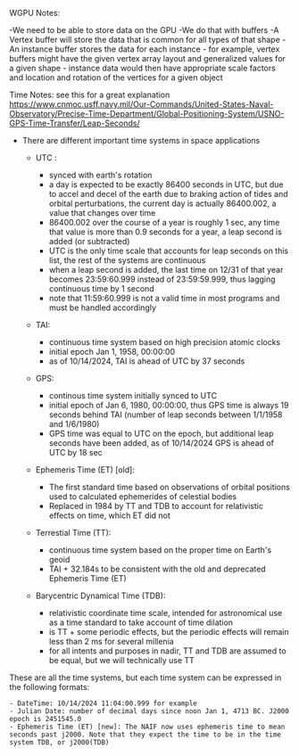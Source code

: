 WGPU Notes:

-We need to be able to store data on the GPU
-We do that with buffers
-A Vertex buffer will store the data that is common for all types of that shape
-An instance buffer stores the data for each instance
    - for example, vertex buffers might have the given vertex array layout and generalized values for a given shape
    - instance data would then have appropriate scale factors and location and rotation of the vertices for a given object


Time Notes:
see this for a great explanation
https://www.cnmoc.usff.navy.mil/Our-Commands/United-States-Naval-Observatory/Precise-Time-Department/Global-Positioning-System/USNO-GPS-Time-Transfer/Leap-Seconds/

- There are different important time systems in space applications

    - UTC :
        - synced with earth's rotation
        - a day is expected to be exactly 86400 seconds in UTC, but due to accel and decel of the earth due to braking action of tides and orbital perturbations, the current day is actually 86400.002, a value that changes over time
        - 86400.002 over the course of a year is roughly 1 sec, any time that value is more than 0.9 seconds for a year, a leap second is added (or subtracted)
        - UTC is the only time scale that accounts for leap seconds on this list, the rest of the systems are continuous
        - when a leap second is added, the last time on 12/31 of that year becomes 23:59:60.999 instead of 23:59:59.999, thus lagging continuous time by 1 second
        - note that 11:59:60.999 is not a valid time in most programs and must be handled accordingly

    - TAI:
        - continuous time system based on high precision atomic clocks
        - initial epoch Jan 1, 1958, 00:00:00
        - as of 10/14/2024, TAI is ahead of UTC by 37 seconds
    
    - GPS: 
        - continous time system initially synced to UTC 
        - initial epoch of Jan 6, 1980, 00:00:00, thus GPS time is always 19 seconds behind TAI (number of leap seconds between 1/1/1958 and 1/6/1980)
        - GPS time was equal to UTC on the epoch, but additional leap seconds have been added, as of 10/14/2024 GPS is ahead of UTC by 18 sec

    - Ephemeris Time (ET) [old]:
        - The first standard time based on observations of orbital positions used to calculated ephemerides of celestial bodies
        - Replaced in 1984 by TT and TDB to account for relativistic effects on time, which ET did not

    
    - Terrestial Time (TT):  
        - continuous time system based on the proper time on Earth's geoid
        - TAI + 32.184s to be consistent with the old and deprecated Ephemeris Time (ET)

    - Barycentric Dynamical Time (TDB): 
        - relativistic coordinate time scale, intended for astronomical use as a time standard to take account of time dilation
        - is TT + some periodic effects, but the periodic effects will remain less than 2 ms for several millenia
        - for all intents and purposes in nadir, TT and TDB are assumed to be equal, but we will technically use TT

These are all the time systems, but each time system can be expressed in the following formats:

    - DateTime: 10/14/2024 11:04:00.999 for example
    - Julian Date: number of decimal days since noon Jan 1, 4713 BC. J2000 epoch is 2451545.0
    - Ephemeris Time (ET) [new]: The NAIF now uses ephemeris time to mean seconds past j2000. Note that they expect the time to be in the time system TDB, or j2000(TDB)

